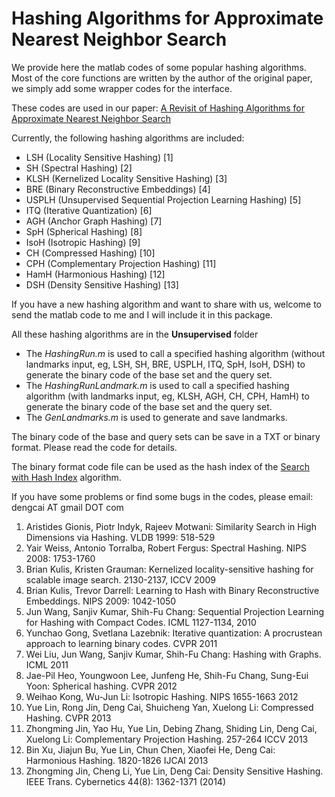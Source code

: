 
Hashing Algorithms for Approximate Nearest Neighbor Search
=============

We provide here the matlab codes of some popular hashing algorithms. Most of the core functions are written by the author of the original paper, we simply add some wrapper codes for the interface.

These codes are used in our paper: [A Revisit of Hashing Algorithms for Approximate Nearest Neighbor Search](http://arxiv.org/abs/1612.07545)

Currently, the following hashing algorithms are included:

* LSH (Locality Sensitive Hashing) [1]
* SH (Spectral Hashing) [2]
* KLSH (Kernelized Locality Sensitive Hashing) [3]
* BRE (Binary Reconstructive Embeddings) [4]
* USPLH (Unsupervised Sequential Projection Learning Hashing) [5]
* ITQ (Iterative Quantization) [6]
* AGH (Anchor Graph Hashing) [7]
* SpH (Spherical Hashing) [8]
* IsoH (Isotropic Hashing) [9]
* CH (Compressed Hashing) [10]
* CPH (Complementary Projection Hashing) [11]
* HamH (Harmonious Hashing) [12]
* DSH (Density Sensitive Hashing) [13]

If you have a new hashing algorithm and want to share with us, welcome to send the matlab code to me and I will include it in this package.

All these hashing algorithms are in the **Unsupervised** folder

* The *HashingRun.m* is used to call a specified hashing algorithm (without landmarks input, eg, LSH, SH, BRE, USPLH, ITQ, SpH, IsoH, DSH) to generate the binary code of the base set and the query set.
* The *HashingRunLandmark.m* is used to call a specified hashing algorithm (with landmarks input, eg, KLSH, AGH, CH, CPH, HamH) to generate the binary code of the base set and the query set.
* The *GenLandmarks.m* is used to generate and save landmarks.

The binary code of the base and query sets can be save in a TXT or binary format. Please read the code for details.

The binary format code file can be used as the hash index of the [Search with Hash Index](https://github.com/fc731097343/efanna/tree/master/samples_hashing) algorithm.

If you have some problems or find some bugs in the codes, please email: dengcai AT gmail DOT com



1. Aristides Gionis, Piotr Indyk, Rajeev Motwani: Similarity Search in High Dimensions via Hashing. VLDB 1999: 518-529   
2. Yair Weiss, Antonio Torralba, Robert Fergus: Spectral Hashing. NIPS 2008: 1753-1760   
3. Brian Kulis, Kristen Grauman: Kernelized locality-sensitive hashing for scalable image search. 2130-2137, ICCV 2009   
4. Brian Kulis, Trevor Darrell: Learning to Hash with Binary Reconstructive Embeddings. NIPS 2009: 1042-1050   
5. Jun Wang, Sanjiv Kumar, Shih-Fu Chang: Sequential Projection Learning for Hashing with Compact Codes. ICML 1127-1134, 2010   
6. Yunchao Gong, Svetlana Lazebnik: Iterative quantization: A procrustean approach to learning binary codes. CVPR 2011   
7. Wei Liu, Jun Wang, Sanjiv Kumar, Shih-Fu Chang: Hashing with Graphs. ICML 2011   
8. Jae-Pil Heo, Youngwoon Lee, Junfeng He, Shih-Fu Chang, Sung-Eui Yoon: Spherical hashing. CVPR 2012   
9. Weihao Kong, Wu-Jun Li: Isotropic Hashing. NIPS 1655-1663 2012   
10. Yue Lin, Rong Jin, Deng Cai, Shuicheng Yan, Xuelong Li: Compressed Hashing. CVPR 2013   
11. Zhongming Jin, Yao Hu, Yue Lin, Debing Zhang, Shiding Lin, Deng Cai, Xuelong Li: Complementary Projection Hashing. 257-264 ICCV 2013   
12. Bin Xu, Jiajun Bu, Yue Lin, Chun Chen, Xiaofei He, Deng Cai: Harmonious Hashing. 1820-1826 IJCAI 2013   
13. Zhongming Jin, Cheng Li, Yue Lin, Deng Cai: Density Sensitive Hashing. IEEE Trans. Cybernetics 44(8): 1362-1371 (2014)   
